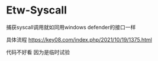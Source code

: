 # Etw-Syscall

捕获syscall调用就如同用windows defender的接口一样

具体流程
https://key08.com/index.php/2021/10/19/1375.html

代码不好看 因为是临时试验
